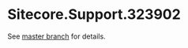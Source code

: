 # Sitecore.Support.323902

See [master branch](https://github.com/sitecoresupport/Sitecore.Support.323902) for details.